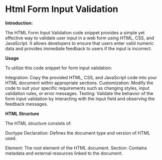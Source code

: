 # Html Form Input Validation 

**Introduction:**

The HTML Form Input Validation code snippet provides a simple yet effective way to validate user input in a web form using HTML, CSS, and JavaScript. It allows developers to ensure that users enter valid numeric data and provides immediate feedback to users if the input is incorrect.

**Usage**

To utilize this code snippet for form input validation:

Integration: Copy the provided HTML, CSS, and JavaScript code into your HTML document within appropriate sections.
Customization: Modify the code to suit your specific requirements such as changing styles, input validation rules, or error messages.
Testing: Validate the behavior of the form input validation by interacting with the input field and observing the feedback messages.

**HTML Structure**

The HTML structure consists of:

Doctype Declaration: Defines the document type and version of HTML used.
<html> Element: The root element of the HTML document.
<head> Section: Contains metadata and external resources linked to the document.
<style> Element: Defines CSS styles to be applied to elements within the document.
<body> Section: Contains the visible content of the HTML document.
Prompt Text: Instructs the user to enter a number.
Input Field: Allows the user to input numeric data.
Validation Placeholder: An area to display validation messages.

  
**JavaScript Functionality**

The JavaScript code provides real-time validation of user input:

val(x) Function: This function is triggered when the user types in the input field.
Parameter: x represents the input element.
Input Validation:
Checks if the input is not a number using the isNaN() function.
Displays a message if non-numeric characters are entered.
Checks if the length of the input is greater than 10 digits and displays a message if it exceeds this limit.
Clears any previous validation messages if the input is valid.

**Customization Options**

Styling: Modify the CSS styles to change the appearance of elements such as font, color, and alignment.
Validation Rules: Adjust the JavaScript function to implement custom validation rules based on specific requirements.
Error Messages: Customize the error messages displayed to users to provide clear guidance on input requirements.

**Compatibility**

This code snippet is compatible with modern web browsers that support HTML5, CSS3, and JavaScript, ensuring a consistent user experience across different platforms.

**Conclusion**

The HTML Form Input Validation code snippet offers a straightforward solution for implementing input validation in web forms. By integrating this code into your web projects, you can enhance user experience by providing instant feedback on input correctness, leading to improved data quality and user satisfaction.
